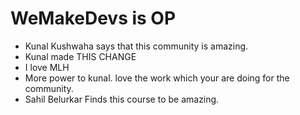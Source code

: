 # WeMakeDevs is OP

- Kunal Kushwaha says that this community is amazing.
- Kunal made THIS CHANGE
- I love MLH
- More power to kunal. love the work which your are doing for the community.
- Sahil Belurkar Finds this course to be amazing.
